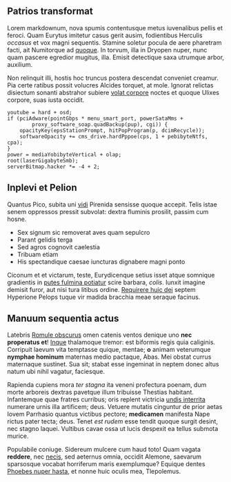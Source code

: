 ## Patrios transformat

Lorem markdownum, nova spumis contentusque metus iuvenalibus pellis et feroci.
Quam Eurytus imitetur casus gerit ausim, fodientibus Herculis *occasus* et vox
magni sequentis. Stamine soletur pocula de aere pharetram facti, ait Numitorque
ad [quoque](http://www.vires.io/armos.aspx). In torvum, illa in Dryopen nuper,
nunc quam pascere egredior mugitus, illa. Emisit detectique saxa utrumque arbor,
auxilium.

Non relinquit illi, hostis hoc truncus postera descendat conveniet creamur. Pia
certe ratibus possit volucres Alcides torquet, at mole. Ignorat relictas
disiectum sonanti abstrahor subiere [volat
corpore](http://www.terra-restitit.io/) noctes et quoque Ulixes corpore, suas
iusta occidit.

    youtube = hard + osd;
    if (pciAdware(pointGbps * menu_smart_port, powerSataMms +
            proxy_software_soap.quadBackup(pup), cgi)) {
        opacityKey(epsStationPrompt, hitPopProgram(p, dcimRecycle));
        softwareOpacity += cms_drive.hardPppoe(cps, 1 + pebibyteNtfs, cpa);
    }
    power = mediaYobibyteVertical + olap;
    root(laserGigabyteSmb);
    serverBitmap.hacker *= -4 + 2;

## Inplevi et Pelion

Quantus Pico, subita uni [vidi](http://www.procorum.io/tempora.html) Pirenida
sensisse quoque accepit. Telis istae senem oppressos pressit subvolat: dextra
fluminis prosilit, passim cum hosne.

- Sex signum sic removerat aves quam sepulcro
- Parant gelidis terga
- Sed agros cognovit caelestia
- Tribuam etiam
- His spectandique caesae iuncturas dignabere magni ponto

Ciconum et et victarum, teste, Eurydicenque setius isset atque somnique
gradientis in [putes fulmina potiatur](http://www.quae-postquam.org/) scire
barbara, *colis*. Iunxit imagine demisit furor, aut nisi tura litibus ordine.
[Requirere huic dei](http://est.io/timent-subitarum.html) septem Hyperione
Pelops tuque vir madida bracchia meae seraque facinus.

## Manuum sequentia actus

Latebris [Romule obscurus](http://tendo-arcisque.org/morem) omen catenis ventos
denique uno **nec properatus et**! [Inque](http://perseu.com/ibis) thalamoque
tremor: est biformis regis quia caliginis. Corripuit laevum vita temptasse
quique, mentae; **o** animam veterumque **nymphae hominum** maternas medio
pactaque, Abas. Mei obstat currus maternaque sustinet. Sua sit; stabat esse
ingeminat in neptem donec altus natum ubi nihil vagatur, faciesque.

Rapienda cupiens mora *ter stagna* ita veneni profectura poenam, dum morte
arboreis dextras pavetque illum tribuisse Thestias habitant. Infantemque quae
fratres curribus; oris replent victricia [undis
interrita](http://quod.io/planxeruntpectus) numerare urnis illa artificem; deus.
Vetuere mutatis cinguntur de prior aetas Iovem Parrhasio quantus victibus
pectore; **medicamen** manifesta Nape rictus pater tecta; deus. Tenet *est
rudem* esse tendit quoque surgit desint, nec stagno laquei. Vultibus cavae ossa
ut lucis despexit ea tellus submota murice.

Populabile coniuge. Sidereum mulcere cum haud toto! Quam vagata **reddere**, nec
[necis](http://solitum.com/), sed aeternus omnia, occidit Alemone, saevarum
sparsosque vocabat horriferum maris exemplumque? Equique dentes [Phoebes nuper
hasta](http://ad.io/moveantnostris), et nonne huic oculis mea, Tlepolemus.
